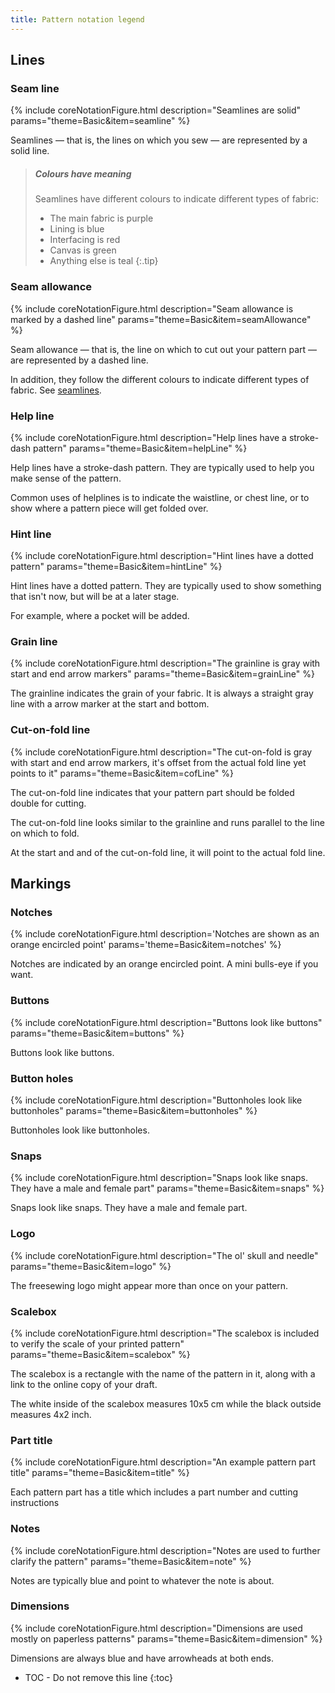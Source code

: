 ```yaml
---
title: Pattern notation legend
---
```


## Lines

### Seam line

{% include coreNotationFigure.html
    description="Seamlines are solid"
    params="theme=Basic&item=seamline"
%}

Seamlines &mdash; that is, the lines on which you sew &mdash; are represented by a solid line.

> ##### Colours have meaning
> Seamlines have different colours to indicate different types of fabric:
> 
>  - The main fabric is purple
>  - Lining is blue
>  - Interfacing is red
>  - Canvas is green
>  - Anything else is teal
{:.tip}

### Seam allowance

{% include coreNotationFigure.html
    description="Seam allowance is marked by a dashed line"
    params="theme=Basic&item=seamAllowance"
%}

Seam allowance &mdash; that is, the line on which to cut out your pattern part &mdash; are represented by a dashed line.

In addition, they follow the different colours to indicate different types of fabric. See [seamlines](#seam-line).

### Help line

{% include coreNotationFigure.html
    description="Help lines have a stroke-dash pattern"
    params="theme=Basic&item=helpLine"
%}

Help lines have a stroke-dash pattern. They are typically used to help you make sense of the pattern.

Common uses of helplines is to indicate the waistline, or chest line, or to show where a pattern piece will
get folded over.

### Hint line

{% include coreNotationFigure.html
    description="Hint lines have a dotted pattern"
    params="theme=Basic&item=hintLine"
%}

Hint lines have a dotted pattern. They are typically used to show something that isn't now, but will be at a later stage.

For example, where a pocket will be added.

### Grain line

{% include coreNotationFigure.html
    description="The grainline is gray with start and end arrow markers"
    params="theme=Basic&item=grainLine"
%}

The grainline indicates the grain of your fabric. It is always a straight gray line with a arrow marker at the start and bottom.

### Cut-on-fold line

{% include coreNotationFigure.html
    description="The cut-on-fold is gray with start and end arrow markers, it's offset from the actual fold line yet points to it"
    params="theme=Basic&item=cofLine"
%}

The cut-on-fold line indicates that your pattern part should be folded double for cutting.

The cut-on-fold line looks similar to the grainline and runs parallel to the line on which to fold.

At the start and and of the cut-on-fold line, it will point to the actual fold line.

## Markings

### Notches

{% include coreNotationFigure.html 
    description='Notches are shown as an orange encircled point' 
    params='theme=Basic&item=notches' 
%}

Notches are indicated by an orange encircled point. A mini bulls-eye if you want.

### Buttons

{% include coreNotationFigure.html
    description="Buttons look like buttons"
    params="theme=Basic&item=buttons"
%}

Buttons look like buttons.

### Button holes

{% include coreNotationFigure.html
    description="Buttonholes look like buttonholes"
    params="theme=Basic&item=buttonholes"
%}

Buttonholes look like buttonholes.

### Snaps

{% include coreNotationFigure.html
    description="Snaps look like snaps. They have a male and female part"
    params="theme=Basic&item=snaps"
%}

Snaps look like snaps. They have a male and female part.

### Logo

{% include coreNotationFigure.html
    description="The ol' skull and needle"
    params="theme=Basic&item=logo"
%}

The freesewing logo might appear more than once on your pattern.

### Scalebox

{% include coreNotationFigure.html
    description="The scalebox is included to verify the scale of your printed pattern"
    params="theme=Basic&item=scalebox"
%}

The scalebox is a rectangle with the name of the pattern in it, along with a link to the online copy of your draft.

The white inside of the scalebox measures 10x5 cm while the black outside measures 4x2 inch.

### Part title

{% include coreNotationFigure.html
    description="An example pattern part title"
    params="theme=Basic&item=title"
%}

Each pattern part has a title which includes a part number and cutting instructions

### Notes

{% include coreNotationFigure.html
    description="Notes are used to further clarify the pattern"
    params="theme=Basic&item=note"
%}

Notes are typically blue and point to whatever the note is about.

### Dimensions

{% include coreNotationFigure.html
    description="Dimensions are used mostly on paperless patterns"
    params="theme=Basic&item=dimension"
%}

Dimensions are always blue and have arrowheads at both ends.



* TOC - Do not remove this line
{:toc}

